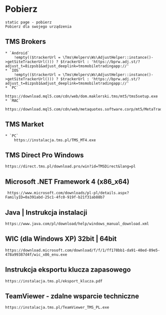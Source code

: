 # Pobierz
    static page - pobierz
    Pobierz dla swojego urządzenia

## TMS Brokers
    * `Android`
        !empty(($trackerUrl = \Tms\Helpers\Ws\AdjustHelper::instance()->getSiteTrackerUrl())) ? $trackerUrl : 'https://bprw.adj.st/?adjust_t=8izpsb1&adjust_deeplink=tmsmobiletradingapp://'
    * `IOS`
        !empty(($trackerUrl = \Tms\Helpers\Ws\AdjustHelper::instance()->getSiteTrackerUrl())) ? $trackerUrl : 'https://bprw.adj.st/?adjust_t=8izpsb1&adjust_deeplink=tmsmobiletradingapp://'
    * `PC`
        https://download.mql5.com/cdn/web/dom.maklerski.tms/mt5/tms5setup.exe
    * `MAC`
        https://download.mql5.com/cdn/web/metaquotes.software.corp/mt5/MetaTrader5.dmg

## TMS Market
    * `PC`
        https://instalacja.tms.pl/TMS_MT4.exe

## TMS Direct Pro Windows
    https://direct.tms.pl/download.pro/win?id=TMSDirect&lang=pl

## Microsoft .NET Framework 4 (x86_x64)
     https://www.microsoft.com/downloads/pl-pl/details.aspx?FamilyID=0a391abd-25c1-4fc0-919f-b21f31ab88b7

## Java | Instrukcja instalacji
    https://www.java.com/pl/download/help/windows_manual_download.xml

## WIC (dla Windows XP) 32bit | 64bit
    https://download.microsoft.com/download/f/f/1/ff178bb1-da91-48ed-89e5-478a99387d4f/wic_x86_enu.exe

## Instrukcja eksportu klucza zapasowego
    https://instalacja.tms.pl/eksport_klucza.pdf

## TeamViewer - zdalne wsparcie techniczne
    https://instalacja.tms.pl/TeamViewer_TMS_PL.exe
        